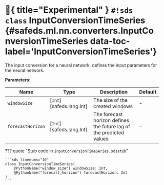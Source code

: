 # :test_tube:{ title="Experimental" } `#!sds class` InputConversionTimeSeries {#safeds.ml.nn.converters.InputConversionTimeSeries data-toc-label='InputConversionTimeSeries'}

The input conversion for a neural network, defines the input parameters for the neural network.

**Parameters:**

| Name | Type | Description | Default |
|------|------|-------------|---------|
| `windowSize` | [`Int`][safeds.lang.Int] | The size of the created windows | - |
| `forecastHorizon` | [`Int`][safeds.lang.Int] | The forecast horizon defines the future lag of the predicted values | - |

??? quote "Stub code in `InputConversionTimeSeries.sdsstub`"

    ```sds linenums="10"
    class InputConversionTimeSeries(
        @PythonName("window_size") windowSize: Int,
        @PythonName("forecast_horizon") forecastHorizon: Int
    )
    ```
